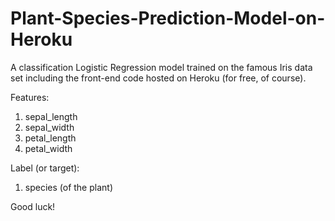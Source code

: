 # Plant-Species-Prediction-Model-on-Heroku
A classification Logistic Regression model trained on the famous Iris data set including the front-end code hosted on Heroku (for free, of course).

Features:
1. sepal_length
2. sepal_width
3. petal_length
4. petal_width

Label (or target):
1. species (of the plant)

Good luck!
